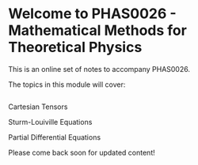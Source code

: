 # Welcome to PHAS0026 - Mathematical Methods for Theoretical Physics

This is an online set of notes to accompany PHAS0026.

The topics in this module will cover:

```{tableofcontents}
```
Cartesian Tensors

Sturm-Louiville Equations 

Partial Differential Equations

Please come back soon for updated content!
